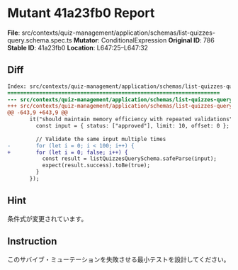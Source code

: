 # Mutant 41a23fb0 Report

**File**: src/contexts/quiz-management/application/schemas/list-quizzes-query.schema.spec.ts
**Mutator**: ConditionalExpression
**Original ID**: 786
**Stable ID**: 41a23fb0
**Location**: L647:25–L647:32

## Diff

```diff
Index: src/contexts/quiz-management/application/schemas/list-quizzes-query.schema.spec.ts
===================================================================
--- src/contexts/quiz-management/application/schemas/list-quizzes-query.schema.spec.ts	original
+++ src/contexts/quiz-management/application/schemas/list-quizzes-query.schema.spec.ts	mutated #786
@@ -643,9 +643,9 @@
       it("should maintain memory efficiency with repeated validations", () => {
         const input = { status: ["approved"], limit: 10, offset: 0 };
 
         // Validate the same input multiple times
-        for (let i = 0; i < 100; i++) {
+        for (let i = 0; false; i++) {
           const result = listQuizzesQuerySchema.safeParse(input);
           expect(result.success).toBe(true);
         }
       });
```

## Hint

条件式が変更されています。

## Instruction

このサバイブ・ミューテーションを失敗させる最小テストを設計してください。
